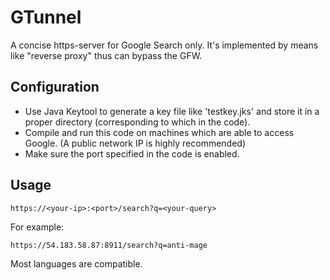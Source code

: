 # GTunnel

A concise https-server for Google Search only. It's implemented by means like "reverse proxy" thus can bypass the GFW.



## Configuration

* Use Java Keytool to generate a key file like 'testkey.jks' and store it in a proper directory (corresponding to which in the code).
* Compile and run this code on machines which are able to access Google. (A public network IP is highly recommended)
* Make sure the port specified in the code is enabled.



## Usage

```
https://<your-ip>:<port>/search?q=<your-query>
```

For example:

```
https://54.183.58.87:8911/search?q=anti-mage
```

Most languages are compatible.